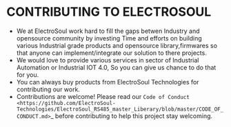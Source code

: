 # CONTRIBUTING TO ELECTROSOUL
 * We at ElectroSoul work hard to fill the gaps betwen Industry and opensource community by investing Time and efforts on building various Industrial grade products and    opensource library,firmwares so that anyone can implement/integrate our solution to there projects.
 * We would love to provide various services in sector of Industrial Automation or Industrial IOT 4.0, So you can give us chance to do that for you.
 * You can always buy products from ElectroSoul Technologies for contributing our work.
 * Contributions are welcome! Please read our `Code of Conduct
<https://github.com/ElectroSoul-Technologies/ElectroSoul_RS485_master_Liberary/blob/master/CODE_OF_CONDUCT.md>`_
before contributing to help this project stay welcoming.
